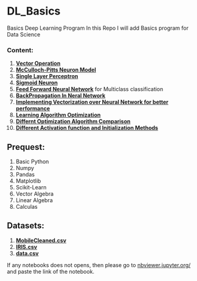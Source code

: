 # DL_Basics
Basics Deep Learning Program 
In this Repo I will add Basics program for Data Science

### Content:
  1. [**Vector Operation**](https://github.com/somnath119/DL_Basics/blob/master/VectorOperation.ipynb)
  2. [**McCulloch-Pitts Neuron Model**](https://github.com/somnath119/DL_Basics/blob/master/MP_Neuron.ipynb)
  3. [**Single Layer Perceptron**](https://github.com/somnath119/DL_Basics/blob/master/Perceptron.ipynb)
  4. [**Sigmoid Neuron**](https://github.com/somnath119/DL_Basics/blob/master/Sigmoid_neuron.ipynb)
  5. [**Feed Forward Neural Network**](https://github.com/somnath119/DL_Basics/blob/master/FeedForwardNeuralNetwork.ipynb)
     for Multiclass classification
  6. [**BackPropagation In Neral Network**](https://github.com/somnath119/DL_Basics/blob/master/Backpropagation.ipynb)
  7. [**Implementing Vectorization over Neural Network for better performance**](https://github.com/somnath119/DL_Basics/blob/master/vectorised_feedforward.ipynb)
  8. [**Learning Algorithm Optimization**](https://github.com/somnath119/DL_Basics/blob/master/Optimization.ipynb)
  9. [**Differnt Optimization Algorithm Comparison**](https://github.com/somnath119/DL_Basics/blob/master/vectorised_feedforward.ipynb)
  10. [**Different Activation function and Initialization Methods**](https://github.com/somnath119/DL_Basics/blob/master/Activation_&_initialization.ipynb)




## Prequest:
  1. Basic Python
  2. Numpy
  3. Pandas
  4. Matplotlib
  5. Scikit-Learn
  5. Vector Algebra
  6. Linear Algebra
  7. Calculas
 ## Datasets:
  1. [**MobileCleaned.csv**](https://github.com/somnath119/DL_Basics/blob/master/Datasets/mobile_cleaned.csv)
  2. [**IRIS.csv**](https://github.com/somnath119/DL_Basics/blob/master/Datasets/IRIS.csv)
  3. [**data.csv**](https://github.com/somnath119/DL_Basics/blob/master/Datasets/data.csv)
  
  
  
  
  If any notebooks does not opens, then please go to [nbviewer.jupyter.org/](https://nbviewer.jupyter.org/) and paste the link of the notebook.
  
